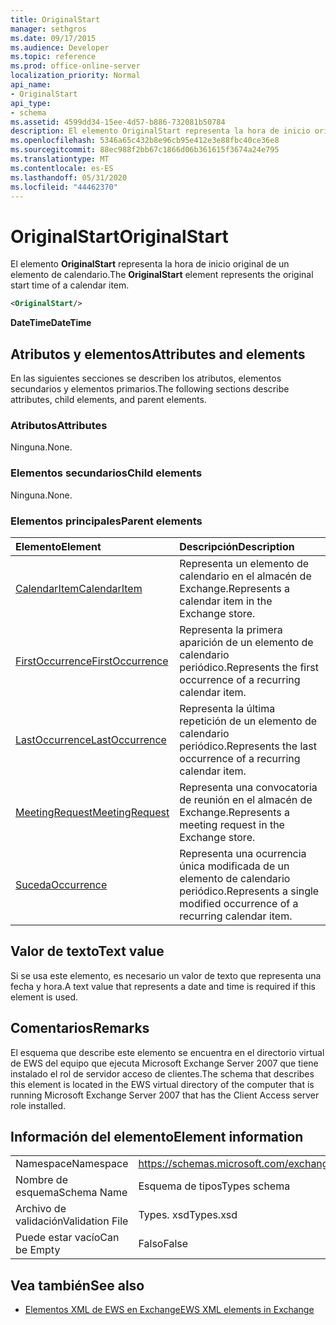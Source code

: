 ```yaml
---
title: OriginalStart
manager: sethgros
ms.date: 09/17/2015
ms.audience: Developer
ms.topic: reference
ms.prod: office-online-server
localization_priority: Normal
api_name:
- OriginalStart
api_type:
- schema
ms.assetid: 4599dd34-15ee-4d57-b886-732081b50784
description: El elemento OriginalStart representa la hora de inicio original de un elemento de calendario.
ms.openlocfilehash: 5346a65c432b8e96cb95e412e3e88fbc40ce36e8
ms.sourcegitcommit: 88ec988f2bb67c1866d06b361615f3674a24e795
ms.translationtype: MT
ms.contentlocale: es-ES
ms.lasthandoff: 05/31/2020
ms.locfileid: "44462370"
---
```

# <a name="originalstart"></a><span data-ttu-id="42b7f-103">OriginalStart</span><span class="sxs-lookup"><span data-stu-id="42b7f-103">OriginalStart</span></span>

<span data-ttu-id="42b7f-104">El elemento **OriginalStart** representa la hora de inicio original de un elemento de calendario.</span><span class="sxs-lookup"><span data-stu-id="42b7f-104">The **OriginalStart** element represents the original start time of a calendar item.</span></span> 
  
```xml
<OriginalStart/>
```

 <span data-ttu-id="42b7f-105">**DateTime**</span><span class="sxs-lookup"><span data-stu-id="42b7f-105">**DateTime**</span></span>
## <a name="attributes-and-elements"></a><span data-ttu-id="42b7f-106">Atributos y elementos</span><span class="sxs-lookup"><span data-stu-id="42b7f-106">Attributes and elements</span></span>

<span data-ttu-id="42b7f-107">En las siguientes secciones se describen los atributos, elementos secundarios y elementos primarios.</span><span class="sxs-lookup"><span data-stu-id="42b7f-107">The following sections describe attributes, child elements, and parent elements.</span></span>
  
### <a name="attributes"></a><span data-ttu-id="42b7f-108">Atributos</span><span class="sxs-lookup"><span data-stu-id="42b7f-108">Attributes</span></span>

<span data-ttu-id="42b7f-109">Ninguna.</span><span class="sxs-lookup"><span data-stu-id="42b7f-109">None.</span></span>
  
### <a name="child-elements"></a><span data-ttu-id="42b7f-110">Elementos secundarios</span><span class="sxs-lookup"><span data-stu-id="42b7f-110">Child elements</span></span>

<span data-ttu-id="42b7f-111">Ninguna.</span><span class="sxs-lookup"><span data-stu-id="42b7f-111">None.</span></span>
  
### <a name="parent-elements"></a><span data-ttu-id="42b7f-112">Elementos principales</span><span class="sxs-lookup"><span data-stu-id="42b7f-112">Parent elements</span></span>

|<span data-ttu-id="42b7f-113">**Elemento**</span><span class="sxs-lookup"><span data-stu-id="42b7f-113">**Element**</span></span>|<span data-ttu-id="42b7f-114">**Descripción**</span><span class="sxs-lookup"><span data-stu-id="42b7f-114">**Description**</span></span>|
|:-----|:-----|
|[<span data-ttu-id="42b7f-115">CalendarItem</span><span class="sxs-lookup"><span data-stu-id="42b7f-115">CalendarItem</span></span>](calendaritem.md) <br/> |<span data-ttu-id="42b7f-116">Representa un elemento de calendario en el almacén de Exchange.</span><span class="sxs-lookup"><span data-stu-id="42b7f-116">Represents a calendar item in the Exchange store.</span></span>  <br/> |
|[<span data-ttu-id="42b7f-117">FirstOccurrence</span><span class="sxs-lookup"><span data-stu-id="42b7f-117">FirstOccurrence</span></span>](firstoccurrence.md) <br/> |<span data-ttu-id="42b7f-118">Representa la primera aparición de un elemento de calendario periódico.</span><span class="sxs-lookup"><span data-stu-id="42b7f-118">Represents the first occurrence of a recurring calendar item.</span></span>  <br/> |
|[<span data-ttu-id="42b7f-119">LastOccurrence</span><span class="sxs-lookup"><span data-stu-id="42b7f-119">LastOccurrence</span></span>](lastoccurrence.md) <br/> |<span data-ttu-id="42b7f-120">Representa la última repetición de un elemento de calendario periódico.</span><span class="sxs-lookup"><span data-stu-id="42b7f-120">Represents the last occurrence of a recurring calendar item.</span></span>  <br/> |
|[<span data-ttu-id="42b7f-121">MeetingRequest</span><span class="sxs-lookup"><span data-stu-id="42b7f-121">MeetingRequest</span></span>](meetingrequest.md) <br/> |<span data-ttu-id="42b7f-122">Representa una convocatoria de reunión en el almacén de Exchange.</span><span class="sxs-lookup"><span data-stu-id="42b7f-122">Represents a meeting request in the Exchange store.</span></span>  <br/> |
|[<span data-ttu-id="42b7f-123">Suceda</span><span class="sxs-lookup"><span data-stu-id="42b7f-123">Occurrence</span></span>](occurrence.md) <br/> |<span data-ttu-id="42b7f-124">Representa una ocurrencia única modificada de un elemento de calendario periódico.</span><span class="sxs-lookup"><span data-stu-id="42b7f-124">Represents a single modified occurrence of a recurring calendar item.</span></span>  <br/> |
   
## <a name="text-value"></a><span data-ttu-id="42b7f-125">Valor de texto</span><span class="sxs-lookup"><span data-stu-id="42b7f-125">Text value</span></span>

<span data-ttu-id="42b7f-126">Si se usa este elemento, es necesario un valor de texto que representa una fecha y hora.</span><span class="sxs-lookup"><span data-stu-id="42b7f-126">A text value that represents a date and time is required if this element is used.</span></span>
  
## <a name="remarks"></a><span data-ttu-id="42b7f-127">Comentarios</span><span class="sxs-lookup"><span data-stu-id="42b7f-127">Remarks</span></span>

<span data-ttu-id="42b7f-128">El esquema que describe este elemento se encuentra en el directorio virtual de EWS del equipo que ejecuta Microsoft Exchange Server 2007 que tiene instalado el rol de servidor acceso de clientes.</span><span class="sxs-lookup"><span data-stu-id="42b7f-128">The schema that describes this element is located in the EWS virtual directory of the computer that is running Microsoft Exchange Server 2007 that has the Client Access server role installed.</span></span>
  
## <a name="element-information"></a><span data-ttu-id="42b7f-129">Información del elemento</span><span class="sxs-lookup"><span data-stu-id="42b7f-129">Element information</span></span>

|||
|:-----|:-----|
|<span data-ttu-id="42b7f-130">Namespace</span><span class="sxs-lookup"><span data-stu-id="42b7f-130">Namespace</span></span>  <br/> |https://schemas.microsoft.com/exchange/services/2006/types  <br/> |
|<span data-ttu-id="42b7f-131">Nombre de esquema</span><span class="sxs-lookup"><span data-stu-id="42b7f-131">Schema Name</span></span>  <br/> |<span data-ttu-id="42b7f-132">Esquema de tipos</span><span class="sxs-lookup"><span data-stu-id="42b7f-132">Types schema</span></span>  <br/> |
|<span data-ttu-id="42b7f-133">Archivo de validación</span><span class="sxs-lookup"><span data-stu-id="42b7f-133">Validation File</span></span>  <br/> |<span data-ttu-id="42b7f-134">Types. xsd</span><span class="sxs-lookup"><span data-stu-id="42b7f-134">Types.xsd</span></span>  <br/> |
|<span data-ttu-id="42b7f-135">Puede estar vacío</span><span class="sxs-lookup"><span data-stu-id="42b7f-135">Can be Empty</span></span>  <br/> |<span data-ttu-id="42b7f-136">Falso</span><span class="sxs-lookup"><span data-stu-id="42b7f-136">False</span></span>  <br/> |
   
## <a name="see-also"></a><span data-ttu-id="42b7f-137">Vea también</span><span class="sxs-lookup"><span data-stu-id="42b7f-137">See also</span></span>



- [<span data-ttu-id="42b7f-138">Elementos XML de EWS en Exchange</span><span class="sxs-lookup"><span data-stu-id="42b7f-138">EWS XML elements in Exchange</span></span>](ews-xml-elements-in-exchange.md)

